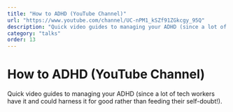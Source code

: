 ```yaml
---
title: "How to ADHD (YouTube Channel)"
url: "https://www.youtube.com/channel/UC-nPM1_kSZf91ZGkcgy_95Q"
description: "Quick video guides to managing your ADHD (since a lot of tech workers have it and could harness it for good rather than feeding their self-doubt!)."
category: "talks"
order: 13
---
```


# How to ADHD (YouTube Channel)

Quick video guides to managing your ADHD (since a lot of tech workers have it and could harness it for good rather than feeding their self-doubt!).
